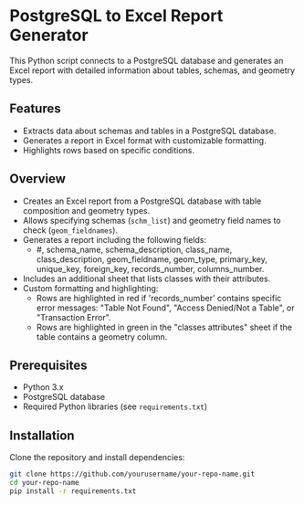 # PostgreSQL to Excel Report Generator

This Python script connects to a PostgreSQL database and generates an Excel report with detailed information about tables, schemas, and geometry types.

## Features
- Extracts data about schemas and tables in a PostgreSQL database.
- Generates a report in Excel format with customizable formatting.
- Highlights rows based on specific conditions.

## Overview
- Creates an Excel report from a PostgreSQL database with table composition and geometry types.
- Allows specifying schemas (`schm_list`) and geometry field names to check (`geom_fieldnames`).
- Generates a report including the following fields:
  - #, schema_name, schema_description, class_name, class_description, geom_fieldname, geom_type, primary_key, unique_key, foreign_key, records_number, columns_number.
- Includes an additional sheet that lists classes with their attributes.
- Custom formatting and highlighting:
  - Rows are highlighted in red if 'records_number' contains specific error messages: "Table Not Found", "Access Denied/Not a Table", or "Transaction Error".
  - Rows are highlighted in green in the "classes attributes" sheet if the table contains a geometry column.

## Prerequisites
- Python 3.x
- PostgreSQL database
- Required Python libraries (see `requirements.txt`)

## Installation
Clone the repository and install dependencies:
```bash
git clone https://github.com/yourusername/your-repo-name.git
cd your-repo-name
pip install -r requirements.txt